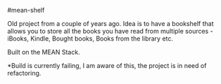#mean-shelf

Old project from a couple of years ago. Idea is to have a bookshelf that
allows you to store all the books you have read from multiple sources -
iBooks, Kindle, Bought books, Books from the library etc.

Built on the MEAN Stack.

*Build is currently failing, I am aware of this, the project is in
need of refactoring.

